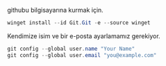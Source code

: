 githubu bilgisayarına kurmak için.
```powershell
winget install --id Git.Git -e --source winget
```

Kendimize isim ve bir e-posta ayarlamamız gerekiyor.
```powershell
git config --global user.name "Your Name"
git config --global user.email "you@example.com"
```
